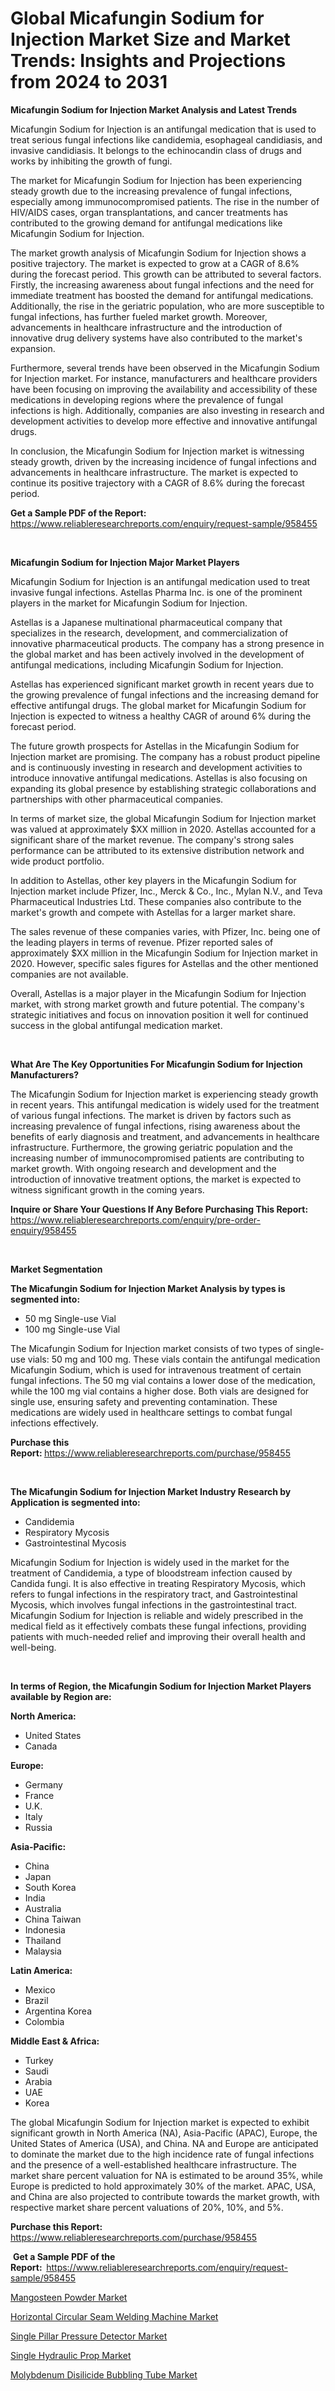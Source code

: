 <p><h1>Global Micafungin Sodium for Injection Market Size and Market Trends: Insights and Projections from 2024 to 2031</h1></p><p><strong>Micafungin Sodium for Injection Market Analysis and Latest Trends</strong></p>
<p><p>Micafungin Sodium for Injection is an antifungal medication that is used to treat serious fungal infections like candidemia, esophageal candidiasis, and invasive candidiasis. It belongs to the echinocandin class of drugs and works by inhibiting the growth of fungi.</p><p>The market for Micafungin Sodium for Injection has been experiencing steady growth due to the increasing prevalence of fungal infections, especially among immunocompromised patients. The rise in the number of HIV/AIDS cases, organ transplantations, and cancer treatments has contributed to the growing demand for antifungal medications like Micafungin Sodium for Injection.</p><p>The market growth analysis of Micafungin Sodium for Injection shows a positive trajectory. The market is expected to grow at a CAGR of 8.6% during the forecast period. This growth can be attributed to several factors. Firstly, the increasing awareness about fungal infections and the need for immediate treatment has boosted the demand for antifungal medications. Additionally, the rise in the geriatric population, who are more susceptible to fungal infections, has further fueled market growth. Moreover, advancements in healthcare infrastructure and the introduction of innovative drug delivery systems have also contributed to the market's expansion.</p><p>Furthermore, several trends have been observed in the Micafungin Sodium for Injection market. For instance, manufacturers and healthcare providers have been focusing on improving the availability and accessibility of these medications in developing regions where the prevalence of fungal infections is high. Additionally, companies are also investing in research and development activities to develop more effective and innovative antifungal drugs.</p><p>In conclusion, the Micafungin Sodium for Injection market is witnessing steady growth, driven by the increasing incidence of fungal infections and advancements in healthcare infrastructure. The market is expected to continue its positive trajectory with a CAGR of 8.6% during the forecast period.</p></p>
<p><strong>Get a Sample PDF of the Report:&nbsp;</strong> <a href="https://www.reliableresearchreports.com/enquiry/request-sample/958455">https://www.reliableresearchreports.com/enquiry/request-sample/958455</a></p>
<p>&nbsp;</p>
<p><strong>Micafungin Sodium for Injection Major Market Players</strong></p>
<p><p>Micafungin Sodium for Injection is an antifungal medication used to treat invasive fungal infections. Astellas Pharma Inc. is one of the prominent players in the market for Micafungin Sodium for Injection.</p><p>Astellas is a Japanese multinational pharmaceutical company that specializes in the research, development, and commercialization of innovative pharmaceutical products. The company has a strong presence in the global market and has been actively involved in the development of antifungal medications, including Micafungin Sodium for Injection.</p><p>Astellas has experienced significant market growth in recent years due to the growing prevalence of fungal infections and the increasing demand for effective antifungal drugs. The global market for Micafungin Sodium for Injection is expected to witness a healthy CAGR of around 6% during the forecast period.</p><p>The future growth prospects for Astellas in the Micafungin Sodium for Injection market are promising. The company has a robust product pipeline and is continuously investing in research and development activities to introduce innovative antifungal medications. Astellas is also focusing on expanding its global presence by establishing strategic collaborations and partnerships with other pharmaceutical companies.</p><p>In terms of market size, the global Micafungin Sodium for Injection market was valued at approximately $XX million in 2020. Astellas accounted for a significant share of the market revenue. The company's strong sales performance can be attributed to its extensive distribution network and wide product portfolio.</p><p>In addition to Astellas, other key players in the Micafungin Sodium for Injection market include Pfizer, Inc., Merck & Co., Inc., Mylan N.V., and Teva Pharmaceutical Industries Ltd. These companies also contribute to the market's growth and compete with Astellas for a larger market share.</p><p>The sales revenue of these companies varies, with Pfizer, Inc. being one of the leading players in terms of revenue. Pfizer reported sales of approximately $XX million in the Micafungin Sodium for Injection market in 2020. However, specific sales figures for Astellas and the other mentioned companies are not available.</p><p>Overall, Astellas is a major player in the Micafungin Sodium for Injection market, with strong market growth and future potential. The company's strategic initiatives and focus on innovation position it well for continued success in the global antifungal medication market.</p></p>
<p>&nbsp;</p>
<p><strong>What Are The Key Opportunities For Micafungin Sodium for Injection Manufacturers?</strong></p>
<p><p>The Micafungin Sodium for Injection market is experiencing steady growth in recent years. This antifungal medication is widely used for the treatment of various fungal infections. The market is driven by factors such as increasing prevalence of fungal infections, rising awareness about the benefits of early diagnosis and treatment, and advancements in healthcare infrastructure. Furthermore, the growing geriatric population and the increasing number of immunocompromised patients are contributing to market growth. With ongoing research and development and the introduction of innovative treatment options, the market is expected to witness significant growth in the coming years.</p></p>
<p><strong>Inquire or Share Your Questions If Any Before Purchasing This Report:</strong> <a href="https://www.reliableresearchreports.com/enquiry/pre-order-enquiry/958455">https://www.reliableresearchreports.com/enquiry/pre-order-enquiry/958455</a></p>
<p>&nbsp;</p>
<p><strong>Market Segmentation</strong></p>
<p><strong>The Micafungin Sodium for Injection Market Analysis by types is segmented into:</strong></p>
<p><ul><li>50 mg Single-use Vial</li><li>100 mg Single-use Vial</li></ul></p>
<p><p>The Micafungin Sodium for Injection market consists of two types of single-use vials: 50 mg and 100 mg. These vials contain the antifungal medication Micafungin Sodium, which is used for intravenous treatment of certain fungal infections. The 50 mg vial contains a lower dose of the medication, while the 100 mg vial contains a higher dose. Both vials are designed for single use, ensuring safety and preventing contamination. These medications are widely used in healthcare settings to combat fungal infections effectively.</p></p>
<p><strong>Purchase this Report:&nbsp;</strong><a href="https://www.reliableresearchreports.com/purchase/958455">https://www.reliableresearchreports.com/purchase/958455</a></p>
<p>&nbsp;</p>
<p><strong>The Micafungin Sodium for Injection Market Industry Research by Application is segmented into:</strong></p>
<p><ul><li>Candidemia</li><li>Respiratory Mycosis</li><li>Gastrointestinal Mycosis</li></ul></p>
<p><p>Micafungin Sodium for Injection is widely used in the market for the treatment of Candidemia, a type of bloodstream infection caused by Candida fungi. It is also effective in treating Respiratory Mycosis, which refers to fungal infections in the respiratory tract, and Gastrointestinal Mycosis, which involves fungal infections in the gastrointestinal tract. Micafungin Sodium for Injection is reliable and widely prescribed in the medical field as it effectively combats these fungal infections, providing patients with much-needed relief and improving their overall health and well-being.</p></p>
<p>&nbsp;</p>
<p><strong>In terms of Region, the Micafungin Sodium for Injection Market Players available by Region are:</strong></p>
<p>
    <p> <strong> North America: </strong>
        <ul>
            <li>United States</li>
            <li>Canada</li>
        </ul>
        </p> 
    <p> <strong> Europe: </strong>
        <ul>
            <li>Germany</li>
            <li>France</li>
            <li>U.K.</li>
            <li>Italy</li>
            <li>Russia</li>
        </ul>
        </p> 
    <p> <strong> Asia-Pacific: </strong>
        <ul>
            <li>China</li>
            <li>Japan</li>
            <li>South Korea</li>
            <li>India</li>
            <li>Australia</li>
            <li>China Taiwan</li>
            <li>Indonesia</li>
            <li>Thailand</li>
            <li>Malaysia</li>
        </ul>
        </p> 
    <p> <strong> Latin America: </strong>
        <ul>
            <li>Mexico</li>
            <li>Brazil</li>
            <li>Argentina Korea</li>
            <li>Colombia</li>
        </ul>
        </p> 
    <p> <strong> Middle East & Africa: </strong>
        <ul>
            <li>Turkey</li>
            <li>Saudi</li>
            <li>Arabia</li>
            <li>UAE</li>
            <li>Korea</li>
        </ul>
    </p>
    </p>
<p><p>The global Micafungin Sodium for Injection market is expected to exhibit significant growth in North America (NA), Asia-Pacific (APAC), Europe, the United States of America (USA), and China. NA and Europe are anticipated to dominate the market due to the high incidence rate of fungal infections and the presence of a well-established healthcare infrastructure. The market share percent valuation for NA is estimated to be around 35%, while Europe is predicted to hold approximately 30% of the market. APAC, USA, and China are also projected to contribute towards the market growth, with respective market share percent valuations of 20%, 10%, and 5%.</p></p>
<p><strong>Purchase this Report: </strong><a href="https://www.reliableresearchreports.com/purchase/958455">https://www.reliableresearchreports.com/purchase/958455</a></p>
<p>&nbsp;<strong>Get a Sample PDF of the Report:&nbsp;&nbsp;</strong><a href="https://www.reliableresearchreports.com/enquiry/request-sample/958455">https://www.reliableresearchreports.com/enquiry/request-sample/958455</a></p>
<p><strong></strong></p>
<p><p><a href="https://www.linkedin.com/pulse/mangosteen-powder-market-size-growing-forecasted-period-ijswc?trackingId=YKRDffVMRoSiUN0qq%2BnA6A%3D%3D">Mangosteen Powder Market</a></p><p><a href="https://www.linkedin.com/pulse/horizontal-circular-seam-welding-machine-market-provides-vbm1c?trackingId=QuETNKYjRxKk5pE66Ph8dg%3D%3D">Horizontal Circular Seam Welding Machine Market</a></p><p><a href="https://www.linkedin.com/pulse/insights-single-pillar-pressure-detector-market-size-ujaac?trackingId=9KObO2kWTrq6f8N9l0LOmA%3D%3D">Single Pillar Pressure Detector Market</a></p><p><a href="https://www.linkedin.com/pulse/single-hydraulic-prop-market-provides-comprehensive-analysis-gi8xc?trackingId=kupIK3i2ReeIwQkhc%2BwE%2Fg%3D%3D">Single Hydraulic Prop Market</a></p><p><a href="https://www.linkedin.com/pulse/molybdenum-disilicide-bubbling-tube-market-research-report-xewmc?trackingId=IpxEuwSJQMmHn%2FVxHZLIKA%3D%3D">Molybdenum Disilicide Bubbling Tube Market</a></p></p>